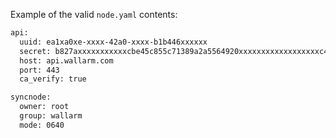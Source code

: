 Example of the valid `node.yaml` contents:

```bash
api:
  uuid: ea1xa0xe-xxxx-42a0-xxxx-b1b446xxxxxx
  secret: b827axxxxxxxxxxxcbe45c855c71389a2a5564920xxxxxxxxxxxxxxxxxxc4613260
  host: api.wallarm.com
  port: 443
  ca_verify: true

syncnode:
  owner: root
  group: wallarm
  mode: 0640
```